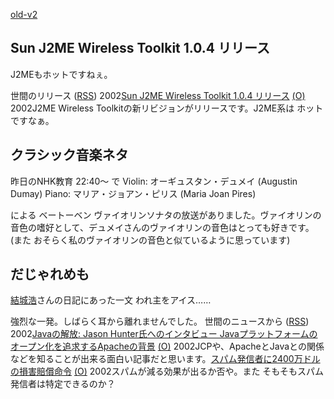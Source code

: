 [old-v2](ig020722-orig.html)

## Sun J2ME Wireless Toolkit 1.0.4 リリース

J2MEもホットですねぇ。








世間のリリース ([RSS](ig020722-release.xml)) 2002[Sun J2ME Wireless Toolkit 1.0.4 リリース](http://java.sun.com/products/j2mewtoolkit/ja_download-1_0_4.html) [(O)](http://java.sun.com/products/j2mewtoolkit/ja_download-1_0_4.html) 2002J2ME Wireless Toolkitの新リビジョンがリリースです。J2ME系は ホットですなぁ。

## クラシック音楽ネタ


昨日のNHK教育 22:40～ で 
Violin: オーギュスタン・デュメイ (Augustin Dumay)
  Piano: マリア・ジョアン・ピリス (Maria Joan Pires)


による ベートーベン ヴァイオリンソナタの放送がありました。ヴァイオリンの音色の嗜好として、デュメイさんのヴァイオリンの音色はとっても好きです。(また
おそらく私のヴァイオリンの音色と似ているように思っています)

## だじゃれめも

[結城浩](http://www.hyuki.com/)さんの日記にあった一文
  われ主をアイス……


強烈な一発。しばらく耳から離れませんでした。
世間のニュースから ([RSS](ig020722-news.xml)) 2002[Javaの解放: Jason Hunter氏へのインタビュー Javaプラットフォームのオープン化を追求するApacheの背景](http://www-6.ibm.com/jp/developerworks/java/020621/j_j-hunter.html) [(O)](http://www-6.ibm.com/jp/developerworks/java/020621/j_j-hunter.html) 2002JCPや、ApacheとJavaとの関係などを知ることが出来る面白い記事だと思います。[スパム発信者に2400万ドルの損害賠償命令](http://www.zdnet.co.jp/news/0207/20/nebt_03.html) [(O)](http://www.zdnet.co.jp/news/0207/20/nebt_03.html) 2002スパムが減る効果が出るか否や。また そもそもスパム発信者は特定できるのか？